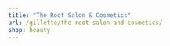 ```yaml
---
title: "The Root Salon & Cosmetics"
url: /gillette/the-root-salon-and-cosmetics/
shop: beauty
---
```

